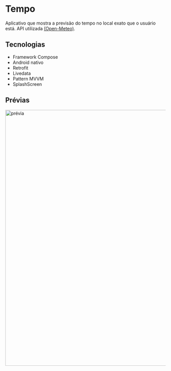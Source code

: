 # Tempo
Aplicativo que mostra a previsão do tempo no local exato que o usuário está.
API utilizada [(Open-Meteo)](https://open-meteo.com/).

## Tecnologias
- Framework Compose
- Android nativo
- Retrofit
- Livedata
- Pattern MVVM
- SplashScreen

## Prévias
<img src="https://raw.githubusercontent.com/hugonscm/Tempo/9defdbd9c5b698c32f7b8540edcee26464406453/pr%C3%A9vias.png" alt="prévia" min-width="800px" max-width="800px" width="800px" >
